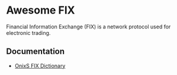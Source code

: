 # Awesome FIX

Financial Information Exchange (FIX) is a network protocol used for electronic
trading.

## Documentation

- [OnixS FIX Dictionary](https://www.onixs.biz/fix-dictionary.html)
